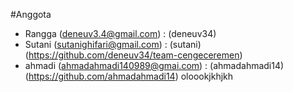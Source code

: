 #Anggota

- Rangga (deneuv3.4@gmail.com) : (deneuv34)
- Sutani (sutanighifari@gmail.com) : (sutani)
 (https://github.com/deneuv34/team-cengeceremen)
- ahmadi (ahmadahmadi140989@gmai.com) : (ahmadahmadi14)
(https://github.com/ahmadahmadi14)
oloookjkhjkh
